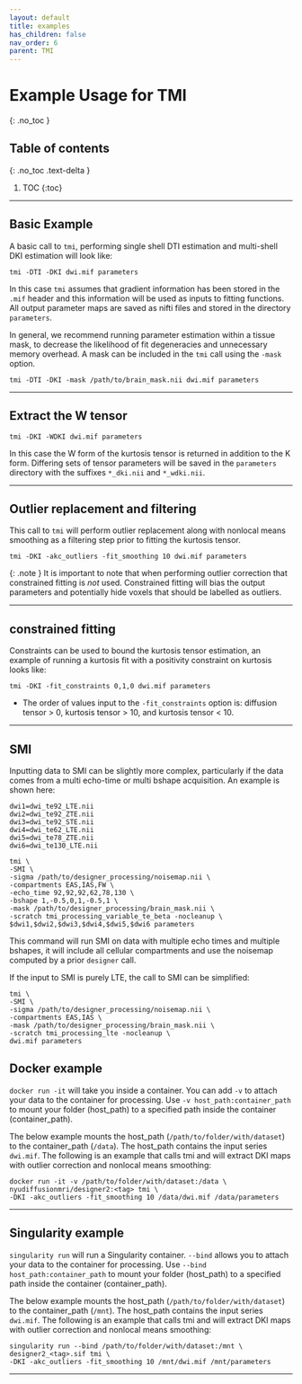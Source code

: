 ```yaml
---
layout: default
title: examples
has_children: false
nav_order: 6
parent: TMI
---
```


# Example Usage for TMI
{: .no_toc }

## Table of contents
{: .no_toc .text-delta }

1. TOC
{:toc}

---


## Basic Example

A basic call to `tmi`, performing single shell DTI estimation and multi-shell DKI estimation will look like:
```
tmi -DTI -DKI dwi.mif parameters
```
In this case `tmi` assumes that gradient information has been stored in the `.mif` header and this information will be used as inputs to fitting functions. All output parameter maps are saved as nifti files and stored in the directory `parameters`.

In general, we recommend running parameter estimation within a tissue mask, to decrease the likelihood of fit degeneracies and unnecessary memory overhead. A mask can be included in the `tmi` call using the `-mask` option.
```
tmi -DTI -DKI -mask /path/to/brain_mask.nii dwi.mif parameters
```

---

## Extract the W tensor 
```
tmi -DKI -WDKI dwi.mif parameters
```
In this case the W form of the kurtosis tensor is returned in addition to the K form. Differing sets of tensor parameters will be saved in the `parameters` directory with the suffixes `*_dki.nii` and `*_wdki.nii`.

---

## Outlier replacement and filtering
This call to `tmi` will perform  outlier replacement along with nonlocal means smoothing as a filtering step prior to fitting the kurtosis tensor.
```
tmi -DKI -akc_outliers -fit_smoothing 10 dwi.mif parameters
```

{: .note }
It is important to note that when performing outlier correction that constrained fitting is *not* used. Constrained fitting will bias the output parameters and potentially hide voxels that should be labelled as outliers.

---

## constrained fitting
Constraints can be used to bound the kurtosis tensor estimation, an example of running a kurtosis fit with a positivity constraint on kurtosis looks like:
```
tmi -DKI -fit_constraints 0,1,0 dwi.mif parameters
```
- The order of values input to the `-fit_constraints` option is: diffusion tensor > 0, kurtosis tensor > 10, and kurtosis tensor < 10.

--- 

## SMI
Inputting data to SMI can be slightly more complex, particularly if the data comes from a multi echo-time or multi bshape acquisition. An example is shown here:
```
dwi1=dwi_te92_LTE.nii
dwi2=dwi_te92_ZTE.nii
dwi3=dwi_te92_STE.nii
dwi4=dwi_te62_LTE.nii
dwi5=dwi_te78_ZTE.nii
dwi6=dwi_te130_LTE.nii

tmi \
-SMI \
-sigma /path/to/designer_processing/noisemap.nii \
-compartments EAS,IAS,FW \
-echo_time 92,92,92,62,78,130 \
-bshape 1,-0.5,0,1,-0.5,1 \
-mask /path/to/designer_processing/brain_mask.nii \
-scratch tmi_processing_variable_te_beta -nocleanup \
$dwi1,$dwi2,$dwi3,$dwi4,$dwi5,$dwi6 parameters
```
This command will run SMI on data with multiple echo times and multiple bshapes, it will include all cellular compartments and use the noisemap computed by a prior `designer` call.

If the input to SMI is purely LTE, the call to SMI can be simplified:
```
tmi \
-SMI \
-sigma /path/to/designer_processing/noisemap.nii \
-compartments EAS,IAS \
-mask /path/to/designer_processing/brain_mask.nii \
-scratch tmi_processing_lte -nocleanup \
dwi.mif parameters
```

## Docker example

`docker run -it` will take you inside a container. You can add `-v` to attach your data to the container for processing. Use `-v host_path:container_path` to mount your folder (host_path) to a specified path inside the container (container_path). 

The below example mounts the host_path (`/path/to/folder/with/dataset`) to the container_path (`/data`). The host_path contains the input series `dwi.mif`. The following is an example that calls tmi and will extract DKI maps with outlier correction and nonlocal means smoothing:
```
docker run -it -v /path/to/folder/with/dataset:/data \
nyudiffusionmri/designer2:<tag> tmi \
-DKI -akc_outliers -fit_smoothing 10 /data/dwi.mif /data/parameters
```

---

## Singularity example

`singularity run` will run a Singularity container. `--bind` allows you to attach your data to the container for processing. Use `--bind host_path:container_path` to mount your folder (host_path) to a specified path inside the container (container_path). 

The below example mounts the host_path (`/path/to/folder/with/dataset`) to the container_path (`/mnt`). The host_path contains the input series `dwi.mif`. The following is an example that calls tmi and will extract DKI maps with outlier correction and nonlocal means smoothing:
```
singularity run --bind /path/to/folder/with/dataset:/mnt \
designer2_<tag>.sif tmi \
-DKI -akc_outliers -fit_smoothing 10 /mnt/dwi.mif /mnt/parameters
```

---